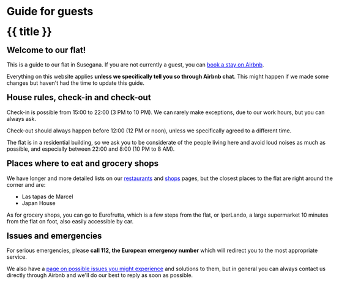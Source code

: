 ﻿---
layout: mylayout.njk
title: Guide for guests
css: "/css/style.css"
eleventyTemplateEngine: njk
---

# {{ title }}

## Welcome to our flat!

This is a guide to our flat in Susegana.
If you are not currently a guest, you can [book a stay on Airbnb](https://airbnb.com/h/susegana).

Everything on this website applies **unless we specifically tell you so through Airbnb chat**. This might happen if we made some changes but haven't had the time to update this guide.

## House rules, check-in and check-out

Check-in is possible from 15:00 to 22:00 (3 PM to 10 PM). We can rarely make exceptions, due to our work hours, but you can always ask.

Check-out should always happen before 12:00 (12 PM or noon), unless we specifically agreed to a different time.

The flat is in a residential building, so we ask you to be considerate of the people living here and avoid loud noises as much as possible, and especially between 22:00 and 8:00 (10 PM to 8 AM).

## Places where to eat and grocery shops

We have longer and more detailed lists on our [restaurants](restaurants) and [shops](shops) pages, but the closest places to the flat are right around the corner and are:

- Las tapas de Marcel
- Japan House

As for grocery shops, you can go to Eurofrutta, which is a few steps from the flat, or IperLando, a large supermarket 10 minutes from the flat on foot, also easily accessible by car.

## Issues and emergencies

For serious emergencies, please **call 112, the European emergency number** which will redirect you to the most appropriate service.

We also have a [page on possible issues you might experience](issues) and solutions to them, but in general you can always contact us directly through Airbnb and we'll do our best to reply as soon as possible.

